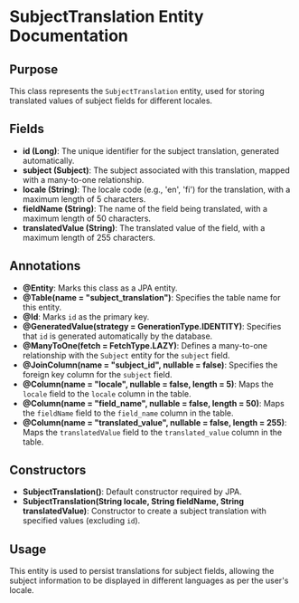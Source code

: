# SubjectTranslation Entity Documentation

## Purpose

This class represents the `SubjectTranslation` entity, used for storing translated values of subject fields for different locales.

## Fields

- **id (Long)**: The unique identifier for the subject translation, generated automatically.
- **subject (Subject)**: The subject associated with this translation, mapped with a many-to-one relationship.
- **locale (String)**: The locale code (e.g., 'en', 'fi') for the translation, with a maximum length of 5 characters.
- **fieldName (String)**: The name of the field being translated, with a maximum length of 50 characters.
- **translatedValue (String)**: The translated value of the field, with a maximum length of 255 characters.

## Annotations

- **@Entity**: Marks this class as a JPA entity.
- **@Table(name = "subject_translation")**: Specifies the table name for this entity.
- **@Id**: Marks `id` as the primary key.
- **@GeneratedValue(strategy = GenerationType.IDENTITY)**: Specifies that `id` is generated automatically by the database.
- **@ManyToOne(fetch = FetchType.LAZY)**: Defines a many-to-one relationship with the `Subject` entity for the `subject` field.
- **@JoinColumn(name = "subject_id", nullable = false)**: Specifies the foreign key column for the `subject` field.
- **@Column(name = "locale", nullable = false, length = 5)**: Maps the `locale` field to the `locale` column in the table.
- **@Column(name = "field_name", nullable = false, length = 50)**: Maps the `fieldName` field to the `field_name` column in the table.
- **@Column(name = "translated_value", nullable = false, length = 255)**: Maps the `translatedValue` field to the `translated_value` column in the table.

## Constructors

- **SubjectTranslation()**: Default constructor required by JPA.
- **SubjectTranslation(String locale, String fieldName, String translatedValue)**: Constructor to create a subject translation with specified values (excluding `id`).

## Usage

This entity is used to persist translations for subject fields, allowing the subject information to be displayed in different languages as per the user's locale.


